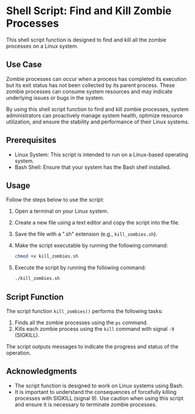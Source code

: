 # Shell Script: Find and Kill Zombie Processes

This shell script function is designed to find and kill all the zombie processes on a Linux system.
## Use Case

Zombie processes can occur when a process has completed its execution but its exit status has not been collected by its parent process. These zombie processes can consume system resources and may indicate underlying issues or bugs in the system.

By using this shell script function to find and kill zombie processes, system administrators can proactively manage system health, optimize resource utilization, and ensure the stability and performance of their Linux systems.

## Prerequisites

- Linux System: This script is intended to run on a Linux-based operating system.
- Bash Shell: Ensure that your system has the Bash shell installed.

## Usage

Follow the steps below to use the script:

1. Open a terminal on your Linux system.
2. Create a new file using a text editor and copy the script into the file.
3. Save the file with a ".sh" extension (e.g., `kill_zombies.sh`).
4. Make the script executable by running the following command:

   ```bash
   chmod +x kill_zombies.sh
   ```

5. Execute the script by running the following command:

   ```bash
   ./kill_zombies.sh
   ```

## Script Function

The script function `kill_zombies()` performs the following tasks:

1. Finds all the zombie processes using the `ps` command.
2. Kills each zombie process using the `kill` command with signal `-9` (SIGKILL).

The script outputs messages to indicate the progress and status of the operation.


## Acknowledgments

- The script function is designed to work on Linux systems using Bash.
- It is important to understand the consequences of forcefully killing processes with SIGKILL (signal 9). Use caution when using this script and ensure it is necessary to terminate zombie processes.

